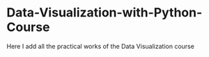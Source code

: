 # Data-Visualization-with-Python-Course
Here I add all the practical works of the Data Visualization course
